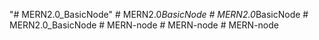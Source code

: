"# MERN2.0_BasicNode" 
#   M E R N 2 . 0 _ B a s i c N o d e  
 #   M E R N 2 . 0 _ B a s i c N o d e  
 #   M E R N 2 . 0 _ B a s i c N o d e  
 #   M E R N - n o d e  
 #   M E R N - n o d e  
 #   M E R N - n o d e  
 